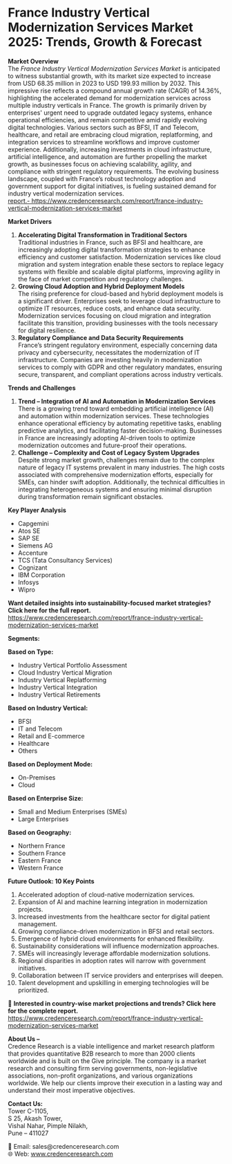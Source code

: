 # France Industry Vertical Modernization Services Market 2025: Trends, Growth & Forecast


<p><strong>Market Overview</strong><br /> The <em>France Industry Vertical Modernization Services Market</em> is anticipated to witness substantial growth, with its market size expected to increase from USD 68.35 million in 2023 to USD 199.93 million by 2032. This impressive rise reflects a compound annual growth rate (CAGR) of 14.36%, highlighting the accelerated demand for modernization services across multiple industry verticals in France. The growth is primarily driven by enterprises' urgent need to upgrade outdated legacy systems, enhance operational efficiencies, and remain competitive amid rapidly evolving digital technologies. Various sectors such as BFSI, IT and Telecom, healthcare, and retail are embracing cloud migration, replatforming, and integration services to streamline workflows and improve customer experience. Additionally, increasing investments in cloud infrastructure, artificial intelligence, and automation are further propelling the market growth, as businesses focus on achieving scalability, agility, and compliance with stringent regulatory requirements. The evolving business landscape, coupled with France&rsquo;s robust technology adoption and government support for digital initiatives, is fueling sustained demand for industry vertical modernization services.<br /> <a href="https://www.credenceresearch.com/report/france-industry-vertical-modernization-services-market">report.- https://www.credenceresearch.com/report/france-industry-vertical-modernization-services-market</a></p>
<p><strong>Market Drivers</strong></p>
<ol>
<li><strong> Accelerating Digital Transformation in Traditional Sectors</strong><br /> Traditional industries in France, such as BFSI and healthcare, are increasingly adopting digital transformation strategies to enhance efficiency and customer satisfaction. Modernization services like cloud migration and system integration enable these sectors to replace legacy systems with flexible and scalable digital platforms, improving agility in the face of market competition and regulatory challenges.</li>
<li><strong> Growing Cloud Adoption and Hybrid Deployment Models</strong><br /> The rising preference for cloud-based and hybrid deployment models is a significant driver. Enterprises seek to leverage cloud infrastructure to optimize IT resources, reduce costs, and enhance data security. Modernization services focusing on cloud migration and integration facilitate this transition, providing businesses with the tools necessary for digital resilience.</li>
<li><strong> Regulatory Compliance and Data Security Requirements</strong><br /> France&rsquo;s stringent regulatory environment, especially concerning data privacy and cybersecurity, necessitates the modernization of IT infrastructure. Companies are investing heavily in modernization services to comply with GDPR and other regulatory mandates, ensuring secure, transparent, and compliant operations across industry verticals.</li>
</ol>
<p><strong>Trends and Challenges</strong></p>
<ol>
<li><strong> Trend &ndash; Integration of AI and Automation in Modernization Services</strong><br /> There is a growing trend toward embedding artificial intelligence (AI) and automation within modernization services. These technologies enhance operational efficiency by automating repetitive tasks, enabling predictive analytics, and facilitating faster decision-making. Businesses in France are increasingly adopting AI-driven tools to optimize modernization outcomes and future-proof their operations.</li>
<li><strong> Challenge &ndash; Complexity and Cost of Legacy System Upgrades</strong><br /> Despite strong market growth, challenges remain due to the complex nature of legacy IT systems prevalent in many industries. The high costs associated with comprehensive modernization efforts, especially for SMEs, can hinder swift adoption. Additionally, the technical difficulties in integrating heterogeneous systems and ensuring minimal disruption during transformation remain significant obstacles.</li>
</ol>
<p><strong>Key Player Analysis</strong></p>
<ul>
<li>Capgemini</li>
<li>Atos SE</li>
<li>SAP SE</li>
<li>Siemens AG</li>
<li>Accenture</li>
<li>TCS (Tata Consultancy Services)</li>
<li>Cognizant</li>
<li>IBM Corporation</li>
<li>Infosys</li>
<li>Wipro</li>
</ul>
<p><strong>Want detailed insights into sustainability-focused market strategies? Click here for the full report.</strong><br /> <a href="https://www.credenceresearch.com/report/france-industry-vertical-modernization-services-market">https://www.credenceresearch.com/report/france-industry-vertical-modernization-services-market</a></p>
<p><strong>Segments:</strong></p>
<p><strong>Based on Type:</strong></p>
<ul>
<li>Industry Vertical Portfolio Assessment</li>
<li>Cloud Industry Vertical Migration</li>
<li>Industry Vertical Replatforming</li>
<li>Industry Vertical Integration</li>
<li>Industry Vertical Retirements</li>
</ul>
<p><strong>Based on Industry Vertical:</strong></p>
<ul>
<li>BFSI</li>
<li>IT and Telecom</li>
<li>Retail and E-commerce</li>
<li>Healthcare</li>
<li>Others</li>
</ul>
<p><strong>Based on Deployment Mode:</strong></p>
<ul>
<li>On-Premises</li>
<li>Cloud</li>
</ul>
<p><strong>Based on Enterprise Size:</strong></p>
<ul>
<li>Small and Medium Enterprises (SMEs)</li>
<li>Large Enterprises</li>
</ul>
<p><strong>Based on Geography:</strong></p>
<ul>
<li>Northern France</li>
<li>Southern France</li>
<li>Eastern France</li>
<li>Western France</li>
</ul>
<p><strong>Future Outlook: 10 Key Points</strong></p>
<ol>
<li>Accelerated adoption of cloud-native modernization services.</li>
<li>Expansion of AI and machine learning integration in modernization projects.</li>
<li>Increased investments from the healthcare sector for digital patient management.</li>
<li>Growing compliance-driven modernization in BFSI and retail sectors.</li>
<li>Emergence of hybrid cloud environments for enhanced flexibility.</li>
<li>Sustainability considerations will influence modernization approaches.</li>
<li>SMEs will increasingly leverage affordable modernization solutions.</li>
<li>Regional disparities in adoption rates will narrow with government initiatives.</li>
<li>Collaboration between IT service providers and enterprises will deepen.</li>
<li>Talent development and upskilling in emerging technologies will be prioritized.</li>
</ol>
<p>📌 <strong>Interested in country-wise market projections and trends? Click here for the complete report.</strong><br /> <a href="https://www.credenceresearch.com/report/france-industry-vertical-modernization-services-market">https://www.credenceresearch.com/report/france-industry-vertical-modernization-services-market</a></p>
<p><strong>About Us &ndash;</strong><br /> Credence Research is a viable intelligence and market research platform that provides quantitative B2B research to more than 2000 clients worldwide and is built on the Give principle. The company is a market research and consulting firm serving governments, non-legislative associations, non-profit organizations, and various organizations worldwide. We help our clients improve their execution in a lasting way and understand their most imperative objectives.</p>
<p><strong>Contact Us:</strong><br /> Tower C-1105,<br /> S 25, Akash Tower,<br /> Vishal Nahar, Pimple Nilakh,<br /> Pune &ndash; 411027</p>
<p>📧 Email: sales@credenceresearch.com<br /> 🌐 Web: <a href="http://www.credenceresearch.com/">www.credenceresearch.com</a></p>
